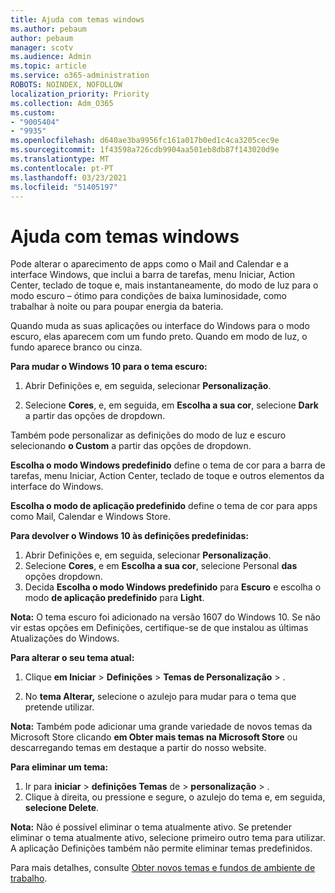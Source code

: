 ```yaml
---
title: Ajuda com temas windows
ms.author: pebaum
author: pebaum
manager: scotv
ms.audience: Admin
ms.topic: article
ms.service: o365-administration
ROBOTS: NOINDEX, NOFOLLOW
localization_priority: Priority
ms.collection: Adm_O365
ms.custom:
- "9005404"
- "9935"
ms.openlocfilehash: d640ae3ba9956fc161a017b0ed1c4ca3205cec9e
ms.sourcegitcommit: 1f43598a726cdb9904aa501eb8db87f143020d9e
ms.translationtype: MT
ms.contentlocale: pt-PT
ms.lasthandoff: 03/23/2021
ms.locfileid: "51405197"
---
```

# <a name="help-with-windows-themes"></a>Ajuda com temas windows

Pode alterar o aparecimento de apps como o Mail and Calendar e a interface Windows, que inclui a barra de tarefas, menu Iniciar, Action Center, teclado de toque e, mais instantaneamente, do modo de luz para o modo escuro – ótimo para condições de baixa luminosidade, como trabalhar à noite ou para poupar energia da bateria.  

Quando muda as suas aplicações ou interface do Windows para o modo escuro, elas aparecem com um fundo preto. Quando em modo de luz, o fundo aparece branco ou cinza.
 
**Para mudar o Windows 10 para o tema escuro:**

1. Abrir Definições e, em seguida, selecionar **Personalização**.
  
1. Selecione **Cores**, e, em seguida, em **Escolha a sua cor**, selecione **Dark** a partir das opções de dropdown.

Também pode personalizar as definições do modo de luz e escuro selecionando **o Custom** a partir das opções de dropdown.

**Escolha o modo Windows predefinido** define o tema de cor para a barra de tarefas, menu Iniciar, Action Center, teclado de toque e outros elementos da interface do Windows.  

**Escolha o modo de aplicação predefinido** define o tema de cor para apps como Mail, Calendar e Windows Store.
 
**Para devolver o Windows 10 às definições predefinidas:**

1. Abrir Definições e, em seguida, selecionar **Personalização**.  
1. Selecione **Cores**, e em **Escolha a sua cor**, selecione Personal **das** opções dropdown.  
1. Decida **Escolha o modo Windows predefinido** para **Escuro** e escolha o modo **de aplicação predefinido** para **Light**.

**Nota:** O tema escuro foi adicionado na versão 1607 do Windows 10. Se não vir estas opções em Definições, certifique-se de que instalou as últimas Atualizações do Windows.

**Para alterar o seu tema atual:**

1. Clique **em Iniciar**  >  **Definições**  >  **Temas de Personalização**  >  .  

1. No **tema Alterar,** selecione o azulejo para mudar para o tema que pretende utilizar. 

**Nota:** Também pode adicionar uma grande variedade de novos temas da Microsoft Store clicando **em Obter mais temas na Microsoft Store** ou descarregando temas em destaque a partir do nosso website.

**Para eliminar um tema:**

1. Ir para **iniciar**  >  **definições Temas** de  >  **personalização**  >  . 
1. Clique à direita, ou pressione e segure, o azulejo do tema e, em seguida, **selecione Delete**. 

**Nota:** Não é possível eliminar o tema atualmente ativo. Se pretender eliminar o tema atualmente ativo, selecione primeiro outro tema para utilizar. A aplicação Definições também não permite eliminar temas predefinidos.

Para mais detalhes, consulte [Obter novos temas e fundos de ambiente de trabalho](https://support.microsoft.com/windows/get-new-themes-and-desktop-backgrounds-09e3e0a6-02e3-5ecd-22a1-5d048e3cb0d3).
